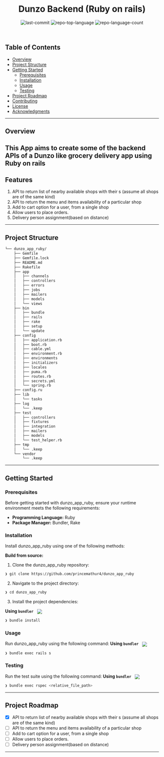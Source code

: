 <p align="center"><h1 align="center">Dunzo Backend (Ruby on rails) </h1></p>
<p align="center">
	<img src="https://img.shields.io/github/last-commit/princemathur4/dunzo_app_ruby?style=default&logo=git&logoColor=white&color=0080ff" alt="last-commit">
	<img src="https://img.shields.io/github/languages/top/princemathur4/dunzo_app_ruby?style=default&color=0080ff" alt="repo-top-language">
	<img src="https://img.shields.io/github/languages/count/princemathur4/dunzo_app_ruby?style=default&color=0080ff" alt="repo-language-count">
</p>
<p align="center"><!-- default option, no dependency badges. -->
</p>
<p align="center">
	<!-- default option, no dependency badges. -->
</p>
<br>

##  Table of Contents

- [ Overview](#-overview)
- [ Project Structure](#-project-structure)
- [ Getting Started](#-getting-started)
  - [ Prerequisites](#-prerequisites)
  - [ Installation](#-installation)
  - [ Usage](#-usage)
  - [ Testing](#-testing)
- [ Project Roadmap](#-project-roadmap)
- [ Contributing](#-contributing)
- [ License](#-license)
- [ Acknowledgments](#-acknowledgments)

---

##  Overview

This App aims to create some of the backend APIs of a Dunzo like grocery delivery app using Ruby on rails  
---

##  Features
1. API to return list of nearby available shops with their s (assume all shops are of the
same kind)
2. API to return the menu and items availability of a particular shop
3. Add to cart option for a user, from a single shop
4. Allow users to place orders.
5. Delivery person assignment(based on distance)
---

##  Project Structure

```sh
└── dunzo_app_ruby/
    ├── Gemfile
    ├── Gemfile.lock
    ├── README.md
    ├── Rakefile
    ├── app
    │   ├── channels
    │   ├── controllers
    │   ├── errors
    │   ├── jobs
    │   ├── mailers
    │   ├── models
    │   └── views
    ├── bin
    │   ├── bundle
    │   ├── rails
    │   ├── rake
    │   ├── setup
    │   └── update
    ├── config
    │   ├── application.rb
    │   ├── boot.rb
    │   ├── cable.yml
    │   ├── environment.rb
    │   ├── environments
    │   ├── initializers
    │   ├── locales
    │   ├── puma.rb
    │   ├── routes.rb
    │   ├── secrets.yml
    │   └── spring.rb
    ├── config.ru
    ├── lib
    │   └── tasks
    ├── log
    │   └── .keep
    ├── test
    │   ├── controllers
    │   ├── fixtures
    │   ├── integration
    │   ├── mailers
    │   ├── models
    │   └── test_helper.rb
    ├── tmp
    │   └── .keep
    └── vendor
        └── .keep
```

---
##  Getting Started

###  Prerequisites

Before getting started with dunzo_app_ruby, ensure your runtime environment meets the following requirements:

- **Programming Language:** Ruby
- **Package Manager:** Bundler, Rake


###  Installation

Install dunzo_app_ruby using one of the following methods:

**Build from source:**

1. Clone the dunzo_app_ruby repository:
```sh
❯ git clone https://github.com/princemathur4/dunzo_app_ruby
```

2. Navigate to the project directory:
```sh
❯ cd dunzo_app_ruby
```

3. Install the project dependencies:


**Using `bundler`** &nbsp; [<img align="center" src="https://img.shields.io/badge/Ruby-CC342D.svg?style={badge_style}&logo=ruby&logoColor=white" />](https://www.ruby-lang.org/)

```sh
❯ bundle install
```

###  Usage
Run dunzo_app_ruby using the following command:
**Using `bundler`** &nbsp; [<img align="center" src="https://img.shields.io/badge/Ruby-CC342D.svg?style={badge_style}&logo=ruby&logoColor=white" />](https://www.ruby-lang.org/)

```sh
❯ bundle exec rails s
```



###  Testing
Run the test suite using the following command:
**Using `bundler`** &nbsp; [<img align="center" src="https://img.shields.io/badge/Ruby-CC342D.svg?style={badge_style}&logo=ruby&logoColor=white" />](https://www.ruby-lang.org/)

```sh
❯ bundle exec rspec <relative_file_path>
```


---
##  Project Roadmap
- [x] API to return list of nearby available shops with their s (assume all shops are of the same kind)
- [ ] API to return the menu and items availability of a particular shop
- [ ] Add to cart option for a user, from a single shop
- [ ] Allow users to place orders.
- [ ] Delivery person assignment(based on distance)

---
